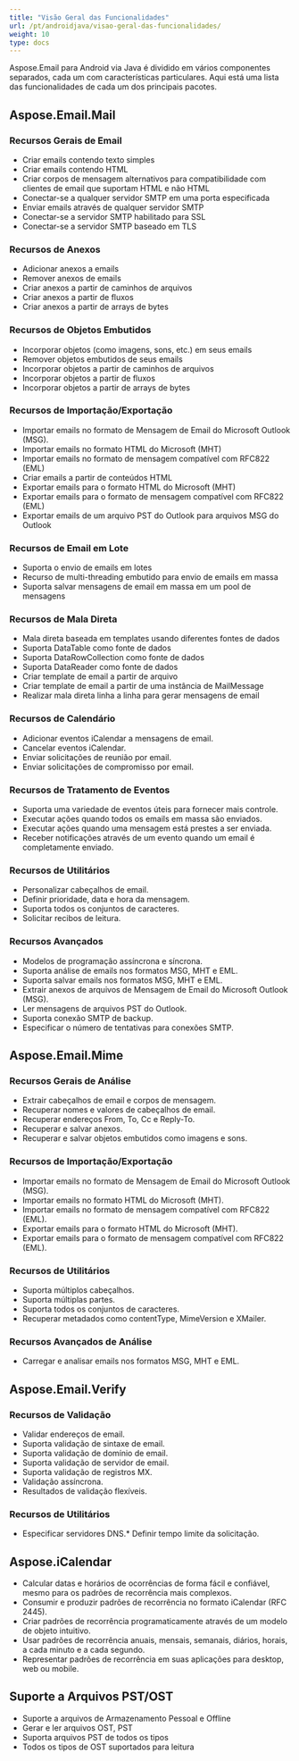 ```yaml
---
title: "Visão Geral das Funcionalidades"
url: /pt/androidjava/visao-geral-das-funcionalidades/
weight: 10
type: docs
---
```



Aspose.Email para Android via Java é dividido em vários componentes separados, cada um com características particulares. Aqui está uma lista das funcionalidades de cada um dos principais pacotes.
## **Aspose.Email.Mail**
### **Recursos Gerais de Email**
- Criar emails contendo texto simples
- Criar emails contendo HTML
- Criar corpos de mensagem alternativos para compatibilidade com clientes de email que suportam HTML e não HTML
- Conectar-se a qualquer servidor SMTP em uma porta especificada
- Enviar emails através de qualquer servidor SMTP
- Conectar-se a servidor SMTP habilitado para SSL
- Conectar-se a servidor SMTP baseado em TLS
### **Recursos de Anexos**
- Adicionar anexos a emails
- Remover anexos de emails
- Criar anexos a partir de caminhos de arquivos
- Criar anexos a partir de fluxos
- Criar anexos a partir de arrays de bytes
### **Recursos de Objetos Embutidos**
- Incorporar objetos (como imagens, sons, etc.) em seus emails
- Remover objetos embutidos de seus emails
- Incorporar objetos a partir de caminhos de arquivos
- Incorporar objetos a partir de fluxos
- Incorporar objetos a partir de arrays de bytes
### **Recursos de Importação/Exportação**
- Importar emails no formato de Mensagem de Email do Microsoft Outlook (MSG).
- Importar emails no formato HTML do Microsoft (MHT)
- Importar emails no formato de mensagem compatível com RFC822 (EML)
- Criar emails a partir de conteúdos HTML
- Exportar emails para o formato HTML do Microsoft (MHT)
- Exportar emails para o formato de mensagem compatível com RFC822 (EML)
- Exportar emails de um arquivo PST do Outlook para arquivos MSG do Outlook
### **Recursos de Email em Lote**
- Suporta o envio de emails em lotes
- Recurso de multi-threading embutido para envio de emails em massa
- Suporta salvar mensagens de email em massa em um pool de mensagens
### **Recursos de Mala Direta**
- Mala direta baseada em templates usando diferentes fontes de dados
- Suporta DataTable como fonte de dados
- Suporta DataRowCollection como fonte de dados
- Suporta DataReader como fonte de dados
- Criar template de email a partir de arquivo
- Criar template de email a partir de uma instância de MailMessage
- Realizar mala direta linha a linha para gerar mensagens de email
### **Recursos de Calendário**
- Adicionar eventos iCalendar a mensagens de email.
- Cancelar eventos iCalendar.
- Enviar solicitações de reunião por email.
- Enviar solicitações de compromisso por email.
### **Recursos de Tratamento de Eventos**
- Suporta uma variedade de eventos úteis para fornecer mais controle.
- Executar ações quando todos os emails em massa são enviados.
- Executar ações quando uma mensagem está prestes a ser enviada.
- Receber notificações através de um evento quando um email é completamente enviado.
### **Recursos de Utilitários**
- Personalizar cabeçalhos de email.
- Definir prioridade, data e hora da mensagem.
- Suporta todos os conjuntos de caracteres.
- Solicitar recibos de leitura.
### **Recursos Avançados**
- Modelos de programação assíncrona e síncrona.
- Suporta análise de emails nos formatos MSG, MHT e EML.
- Suporta salvar emails nos formatos MSG, MHT e EML.
- Extrair anexos de arquivos de Mensagem de Email do Microsoft Outlook (MSG).
- Ler mensagens de arquivos PST do Outlook.
- Suporta conexão SMTP de backup.
- Especificar o número de tentativas para conexões SMTP.
## **Aspose.Email.Mime**
### **Recursos Gerais de Análise**
- Extrair cabeçalhos de email e corpos de mensagem.
- Recuperar nomes e valores de cabeçalhos de email.
- Recuperar endereços From, To, Cc e Reply-To.
- Recuperar e salvar anexos.
- Recuperar e salvar objetos embutidos como imagens e sons.
### **Recursos de Importação/Exportação**
- Importar emails no formato de Mensagem de Email do Microsoft Outlook (MSG).
- Importar emails no formato HTML do Microsoft (MHT).
- Importar emails no formato de mensagem compatível com RFC822 (EML).
- Exportar emails para o formato HTML do Microsoft (MHT).
- Exportar emails para o formato de mensagem compatível com RFC822 (EML).
### **Recursos de Utilitários**
- Suporta múltiplos cabeçalhos.
- Suporta múltiplas partes.
- Suporta todos os conjuntos de caracteres.
- Recuperar metadados como contentType, MimeVersion e XMailer.
### **Recursos Avançados de Análise**
- Carregar e analisar emails nos formatos MSG, MHT e EML.
## **Aspose.Email.Verify**
### **Recursos de Validação**
- Validar endereços de email.
- Suporta validação de sintaxe de email.
- Suporta validação de domínio de email.
- Suporta validação de servidor de email.
- Suporta validação de registros MX.
- Validação assíncrona.
- Resultados de validação flexíveis.
### **Recursos de Utilitários**
- Especificar servidores DNS.* Definir tempo limite da solicitação.
## **Aspose.iCalendar**
- Calcular datas e horários de ocorrências de forma fácil e confiável, mesmo para os padrões de recorrência mais complexos.
- Consumir e produzir padrões de recorrência no formato iCalendar (RFC 2445).
- Criar padrões de recorrência programaticamente através de um modelo de objeto intuitivo.
- Usar padrões de recorrência anuais, mensais, semanais, diários, horais, a cada minuto e a cada segundo.
- Representar padrões de recorrência em suas aplicações para desktop, web ou mobile.
## **Suporte a Arquivos PST/OST**
- Suporte a arquivos de Armazenamento Pessoal e Offline
- Gerar e ler arquivos OST, PST
- Suporta arquivos PST de todos os tipos
- Todos os tipos de OST suportados para leitura